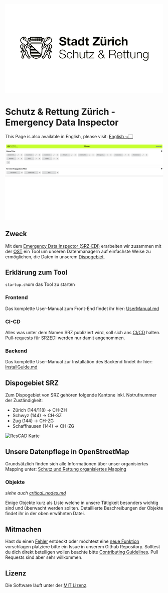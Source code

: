 ![logo_SRZ.png](logo_SRZ.png)

# Schutz & Rettung Zürich - Emergency Data Inspector

This Page is also available in English, please visit: [English 👈🏻](README_en.md)

![SRZ-EDI](srz-edi.png)

## Zweck

Mit dem [Emergency Data Inspector (SRZ-EDI)](https://srzedi.srz.borsnet.ch/) erarbeiten wir zusammen mit der [OST](https://www.ost.ch) ein Tool um unseren Datenmanagern auf einfachste Weise zu ermöglichen, die Daten in unserem [Dispogebiet](#dispogebiet-srz). 

## Erklärung zum Tool

```startup.sh```um das Tool zu starten

### Frontend

Das komplette User-Manual zum Front-End findet ihr hier: [UserManual.md](Docs/UserManual.md)

### CI-CD

Alles was unter dem Namen SRZ publiziert wird, soll sich ans [CI/CD](ci_cd.md) halten. Pull-requests für SRZEDI werden nur damit angenommen.

### Backend

Das komplette User-Manual zur Installation des Backend findet ihr hier: [InstallGuide.md](Docs/InstallGuide.md)

## Dispogebiet SRZ

Zum Dispogebiet von SRZ gehören folgende Kantone inkl. Notrufnummer der Zuständigkeit:

* Zürich (144/118) -> CH-ZH
* Schwyz (144) -> CH-SZ
* Zug (144) -> CH-ZG
* Schaffhausen (144) -> CH-ZG

![ResCAD Karte](rescad_blank.PNG)

## Unsere Datenpflege in OpenStreetMap

Grundsätzlich finden sich alle Informationen über unser organisiertes Mapping unter: [Schutz und Rettung organisiertes Mapping](https://wiki.openstreetmap.org/wiki/Organised_Editing/Activities/SchutzRettung_Rescue)

### Objekte

*siehe auch [critical_nodes.md](critical_nodes.md)*

Einige Objekte kurz als Liste welche in unsere Tätigkeit besonders wichtig sind und überwacht werden sollten. Detaillierte Beschreibungen der Objekte findet ihr in der oben erwähnten Datei.

## Mitmachen

Hast du einen [Fehler](https://github.com/Schutz-Rettung-Zurich/srzedi/issues) entdeckt oder möchtest eine [neue Funktion](https://github.com/Schutz-Rettung-Zurich/srzedi/issues) vorschlagen platziere bitte ein Issue in unserem Github Repository.
Solltest du dich direkt beteiligen wollen beachte bitte [Contributing Guidelines](CONTRIBUTING.md). Pull Requests sind aber sehr willkommen.

## Lizenz

Die Software läuft unter der [MIT Lizenz](LICENSE).
